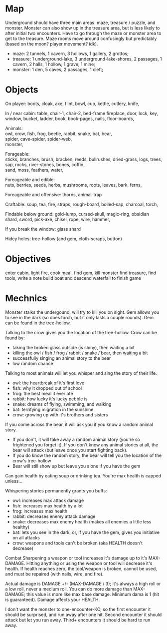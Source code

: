 # Map

Underground should have three main areas: maze, treasure / puzzle, and monster. Monster can also show up in the treasure area, but is less likely to after initial two encounters. Have to go through the maze or monster area to get to the treasure. Maze rooms move around confusingly but predictably (based on the moon? player movement? idk).

- maze: 2 tunnels, 1 cavern, 3 hollows, 1 gallery, 2 grottos;
- treasure: 1 underground-lake, 3 underground-lake-shores, 2 passages, 1 cavern, 2 halls, 1 hollow, 1 grave, 1 mine;
- monster: 1 den, 5 caves, 2 passages, 1 cleft;

# Objects

On player:
boots, cloak, axe, flint, bowl, cup, kettle, cutlery, knife,

In / near cabin:
table, chair-1, chair-2, bed-frame fireplace,
door, lock, key, window,
bucket, ladder, book, book-pages, nails, floor-boards,

Animals:  
owl, crow, fish, frog, beetle, rabbit, snake, bat, bear,  
spider, cave-spider, spider-web,  
monster,

Forageable:  
sticks, branches, brush, bracken, reeds, bullrushes, dried-grass,
logs, trees, sap, rocks, river-stones, bones, coffin,  
sand, moss, feathers, water,

Foreageable and edible:  
nuts, berries, seeds, herbs, mushrooms, roots, leaves, bark, ferns,

Foreageable and offensive:
thorns, animal-trap

Craftable:
soup, tea, fire, straps, rough-board, boiled-sap, charcoal, torch,

Findable below ground:
gold-lump, cursed-skull, magic-ring, obsidian shard, sword,
pick-axe, chisel, rope, wire, hammer,

If you break the window:
glass shard

Hidey holes:
tree-hollow (and gem, cloth-scraps, button)

# Objectives

enter cabin, light fire, cook meal, find gem, kill monster
find treasure, find tools, write a note
build boat and descend waterfall to finish game

# Mechnics

Monster stalks the undergound, will try to kill you on sight.
Gem allows you to see in the dark (so does torch, but it only lasts a couple rounds).
Gem can be found in the tree-hollow.

Talking to the crow gives you the location of the tree-hollow.
Crow can be found by:

- taking the broken glass outside (is shiny), then waiting a bit
- killing the owl / fish / frog / rabbit / snake / bear, then waiting a bit
- successfully singing an animal story to the bear
- low random chance

Talking to most animals will let you whisper and sing the story of their life.

- owl: the heartbreak of it's first love
- fish: why it dropped out of school
- frog: the best meal it ever ate
- rabbit: how lucky it's lucky pebble is
- snake: dreams of flying, swimming, and walking
- bat: terrifying migration in the sunshine
- crow: growing up with it's brothers and sisters

If you come across the bear, it will ask you if you know a random animal story.

- If you don't, it will take away a random animal story (you're so frightened you forget it). If you don't know any animal stories at all, the bear will attack (but leave once you start fighting back).
- If you do know the random story, the bear will tell you the location of the crow's tree-hollow
- Bear will still show up but leave you alone if you have the gem

Can gain health by eating soup or drinking tea. You're max health is capped unless...

Whispering stories permanently grants you buffs:

- owl: increases max attack damage
- fish: increases max health by a lot
- frog: increases max health
- rabbit: decreases enemy attack damage
- snake: decreases max enemy health (makes all enemies a little less healthy)
- bat: lets you see in the dark, or, if you have the gem, gives you initiative on all attacks
- crow: weapons and tools can't be broken (aka HEALTH doesn't decrease)

Combat
Sharpening a weapon or tool increases it's damage up to it's MAX-DAMAGE. Hitting anything or using the weapon or tool will decrease it's health. If health reaches zero, the tool/weapon is broken, cannot be used, and must be repaired (with nails, wire, and fire).

Actual damage is DAMAGE +/- (MAX-DAMAGE / 3); it's always a high roll or a low roll, never a medium roll. You can do more damage than MAX-DAMAGE; this value is more like max base damage. Minimum dama is 1 (hit is guaranteed). Damage affects your HEALTH.

I don't want the monster to one-encounter-KO, so the first encounter it should be surprised, and run away after one hit. Second encounter it should attack but let you run away. Third+ encounters it should be hard to run away.
